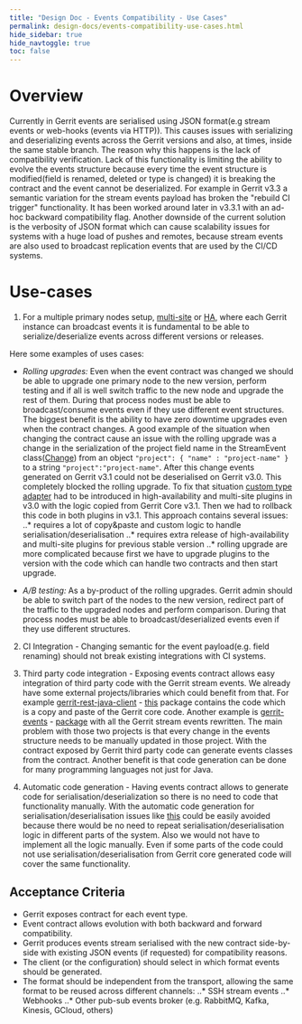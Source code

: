 ```yaml
---
title: "Design Doc - Events Compatibility - Use Cases"
permalink: design-docs/events-compatibility-use-cases.html
hide_sidebar: true
hide_navtoggle: true
toc: false
---
```


# Overview

Currently in Gerrit events are serialised using JSON format(e.g stream events or
web-hooks (events via HTTP)). This causes issues with serializing and deserializing
events across the Gerrit versions and also, at times, inside the same stable branch.
The reason why this happens is the lack of compatibility verification.
Lack of this functionality is limiting the ability to evolve the events structure
because every time the event structure is modified(field is renamed, deleted or type
is changed) it is breaking the contract and the event cannot be deserialized. For example
in Gerrit v3.3 a semantic variation for the stream events payload has broken the
"rebuild CI trigger" functionality. It has been worked around later in v3.3.1 with an
ad-hoc backward compatibility flag. Another downside of the current solution is the
verbosity of JSON format which can cause scalability issues for systems with a huge
load of pushes and remotes, because stream events are also used to broadcast replication
events that are used by the CI/CD systems.

# Use-cases

1. For a multiple primary nodes setup, [multi-site](https://gerrit.googlesource.com/plugins/multi-site/) or [HA](https://gerrit.googlesource.com/plugins/high-availability/),
where each Gerrit instance can broadcast events it is fundamental to be able to
serialize/deserialize events across different versions or releases.

Here some examples of uses cases:

* _Rolling upgrades:_ Even when the event contract was changed we should be able to
upgrade one primary node to the new version, perform testing and if all is well
switch traffic to the new node and upgrade the rest of them. During that process
nodes must be able to broadcast/consume events even if they use different event
structures. The biggest benefit is the ability to have zero downtime upgrades even
when the contract changes.
A good example of the situation when changing the contract cause an issue with the
rolling upgrade was a change in the serialization of the project field name in the
StreamEvent class([Change](https://gerrit-review.googlesource.com/c/gerrit/+/79952))
from an object
`"project": { "name" : "project-name" }` to a string `"project":"project-name"`.
After this change events generated on Gerrit v3.1 could not be deserialised on Gerrit
v3.0. This completely blocked the rolling upgrade. To fix that situation [custom
type adapter](https://bugs.chromium.org/p/gerrit/issues/detail?id=13825) had to be introduced in high-availability
and multi-site plugins in v3.0 with the logic copied from Gerrit Core v3.1. Then we had to rollback this
code in both plugins in v3.1. This approach contains several issues:
..* requires a lot of copy&paste and custom logic to handle serialisation/deserialisation
..* requires extra release of high-availability and multi-site plugins for previous
stable version
..* rolling upgrade are more complicated because first we have to upgrade plugins to
the version with the code which can handle two contracts and then start upgrade.

* _A/B testing:_ As a by-product of the rolling upgrades. Gerrit admin should be
able to switch part of the nodes to the new version, redirect part of the traffic
to the upgraded nodes and perform comparison.  During that process nodes must be
able to broadcast/deserialized events even if they use different structures.

2. CI Integration - Changing semantic for the event payload(e.g. field renaming)
should not break existing integrations with CI systems.

3. Third party code integration - Exposing events contract allows easy integration
of third party code with the Gerrit stream events. We already have some external projects/libraries
which could benefit from that. For example [gerrit-rest-java-client](https://github.com/uwolfer/gerrit-rest-java-client) - [this](https://github.com/uwolfer/gerrit-rest-java-client/tree/master/src/main/java/com/google/gerrit/extensions/common) package contains the code which is a copy and paste
of the Gerrit core code. Another example is [gerrit-events](https://github.com/sonyxperiadev/gerrit-events) - [package](https://github.com/sonyxperiadev/gerrit-events/tree/master/src/main/java/com/sonymobile/tools/gerrit/gerritevents/dto/events) with all the Gerrit stream events rewritten.
The main problem with those two projects is that every change in the events structure
needs to be manually updated in those project. With the contract exposed by Gerrit
third party code can generate events classes from the contract. Another benefit is
that code generation can be done for many programming languages not just for Java.

4. Automatic code generation - Having events contract allows to generate code for
serialisation/deserialization so there is no need to code that functionality manually.
With the automatic code generation for serialisation/deserialisation issues like [this](https://bugs.chromium.org/p/gerrit/issues/detail?id=12315) could be easily avoided because there would be no need to repeat
serialisation/deserialisation logic in different parts of the system. Also we would not have to
implement all the logic manually. Even if some parts of the code could not use
serialisation/deserialisation from Gerrit core generated code will cover the same functionality.



## <a id="acceptance-criteria"> Acceptance Criteria

* Gerrit exposes contract for each event type.
* Event contract allows evolution with both backward and forward compatibility.
* Gerrit produces events stream serialised with the new contract side-by-side with
existing JSON events (if requested) for compatibility reasons.
* The client (or the configuration) should select in which format events
should be generated.
* The format should be independent from the transport, allowing the same format to
be reused across different channels:
..* SSH stream events
..* Webhooks
..* Other pub-sub events broker (e.g. RabbitMQ, Kafka, Kinesis, GCloud, others)
